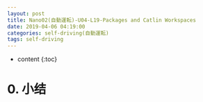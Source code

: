 ```yaml
---
layout: post
title: Nano02(自動運転)-U04-L19-Packages and Catlin Workspaces
date: 2019-04-06 04:19:00
categories: self-driving(自動運転)
tags: self-driving
---
```

* content
{:toc}

# 0. 小结